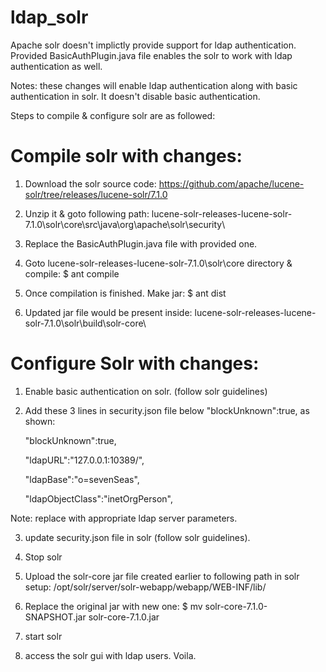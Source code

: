 # ldap_solr

Apache solr doesn't implictly provide support for ldap authentication. 
Provided BasicAuthPlugin.java file enables the solr to work with ldap authentication as well.

Notes: these changes will enable ldap authentication along with basic authentication in solr. It doesn't disable basic authentication.

Steps to compile & configure solr are as followed:

# Compile solr with changes:
1. Download the solr source code: https://github.com/apache/lucene-solr/tree/releases/lucene-solr/7.1.0

2. Unzip it & goto following path:
lucene-solr-releases-lucene-solr-7.1.0\solr\core\src\java\org\apache\solr\security\

3. Replace the BasicAuthPlugin.java file with provided one.

4. Goto lucene-solr-releases-lucene-solr-7.1.0\solr\core directory & compile:
  $ ant compile

5. Once compilation is finished. Make jar:
  $ ant dist
  
6. Updated jar file would be present inside:
lucene-solr-releases-lucene-solr-7.1.0\solr\build\solr-core\

# Configure Solr with changes:

1. Enable basic authentication on solr. (follow solr guidelines)
2. Add these 3 lines in security.json file below "blockUnknown":true, as shown:

 
    "blockUnknown":true,
  
    "ldapURL":"127.0.0.1:10389/",
  
    "ldapBase":"o=sevenSeas",
  
    "ldapObjectClass":"inetOrgPerson",
  
  Note: replace with appropriate ldap server parameters.

3. update security.json file in solr (follow solr guidelines).

4. Stop solr

5. Upload the solr-core jar file created earlier to following path in solr setup: /opt/solr/server/solr-webapp/webapp/WEB-INF/lib/

6. Replace the original jar with new one:
$ mv solr-core-7.1.0-SNAPSHOT.jar solr-core-7.1.0.jar

7. start solr

8. access the solr gui with ldap users. Voila.






    
